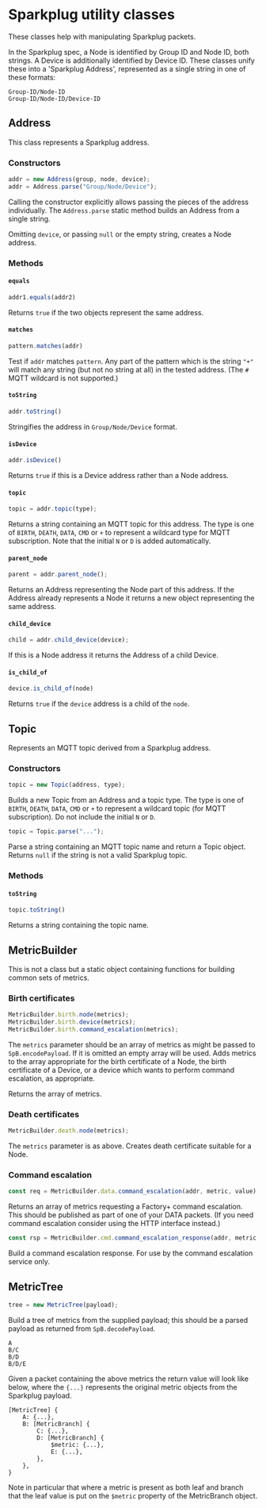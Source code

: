 # Sparkplug utility classes

These classes help with manipulating Sparkplug packets.

In the Sparkplug spec, a Node is identified by Group ID and Node ID, both strings. A Device is additionally identified by Device ID. These classes unify these into a 'Sparkplug Address', represented as a single string in one of these formats:

```
Group-ID/Node-ID
Group-ID/Node-ID/Device-ID
```

## Address

This class represents a Sparkplug address.

### Constructors

```js
addr = new Address(group, node, device);
addr = Address.parse("Group/Node/Device");
```

Calling the constructor explicitly allows passing the pieces of the address individually. The `Address.parse` static method builds an Address from a single string.

Omitting `device`, or passing `null` or the empty string, creates a Node address.

### Methods

#### `equals`

```js
addr1.equals(addr2)
```

Returns `true` if the two objects represent the same address.

#### `matches`

```js
pattern.matches(addr)
```

Test if `addr` matches `pattern`. Any part of the pattern which is the string `"+"` will match any string (but not no string at all) in the tested address. (The `#` MQTT wildcard is not supported.)

#### `toString`

```js
addr.toString()
```

Stringifies the address in `Group/Node/Device` format.

#### `isDevice`

```js
addr.isDevice()
```

Returns `true` if this is a Device address rather than a Node address.

#### `topic`

```js
topic = addr.topic(type);
```

Returns a string containing an MQTT topic for this address. The type is one of `BIRTH`, `DEATH`, `DATA`, `CMD` or `+` to represent a wildcard type for MQTT subscription. Note that the initial `N` or `D` is added automatically.

#### `parent_node`

```js
parent = addr.parent_node();
```

Returns an Address representing the Node part of this address. If the Address already represents a Node it returns a new object representing the same address.

#### `child_device`

```js
child = addr.child_device(device);
```

If this is a Node address it returns the Address of a child Device.

#### `is_child_of`

```js
device.is_child_of(node)
```

Returns `true` if the `device` address is a child of the `node`.

## Topic

Represents an MQTT topic derived from a Sparkplug address.

### Constructors

```js
topic = new Topic(address, type);
```

Builds a new Topic from an Address and a topic type. The type is one of `BIRTH`, `DEATH`, `DATA`, `CMD` or `+` to represent a wildcard topic (for MQTT subscription). Do not include the initial `N` or `D`.

```js
topic = Topic.parse("...");
```

Parse a string containing an MQTT topic name and return a Topic object. Returns `null` if the string is not a valid Sparkplug topic.

### Methods

#### `toString`

```js
topic.toString()
```

Returns a string containing the topic name.

## MetricBuilder

This is not a class but a static object containing functions for building common sets of metrics.

### Birth certificates

```js
MetricBuilder.birth.node(metrics);
MetricBuilder.birth.device(metrics);
MetricBuilder.birth.command_escalation(metrics);
```

The `metrics` parameter should be an array of metrics as might be passed to `SpB.encodePayload`. If it is omitted an empty array will be used. Adds metrics to the array appropriate for the birth certificate of a Node, the birth certificate of a Device, or a device which wants to perform command escalation, as appropriate.

Returns the array of metrics.

### Death certificates

```js
MetricBuilder.death.node(metrics);
```

The `metrics` parameter is as above. Creates death certificate suitable for a Node.

### Command escalation

```js
const req = MetricBuilder.data.command_escalation(addr, metric, value);
```

Returns an array of metrics requesting a Factory+ command escalation. This should be published as part of one of your DATA packets. (If you need command escalation consider using the HTTP interface instead.)

```js
const rsp = MetricBuilder.cmd.command_escalation_response(addr, metric, status);
```

Build a command escalation response. For use by the command escalation service only.

## MetricTree

```js
tree = new MetricTree(payload);
```

Build a tree of metrics from the supplied payload; this should be a parsed payload as returned from `SpB.decodePayload`.

```
A
B/C
B/D
B/D/E
```

Given a packet containing the above metrics the return value will look like below, where the `{...}` represents the original metric objects from the Sparkplug payload.

```
[MetricTree] {
    A: {...},
    B: [MetricBranch] {
        C: {...},
        D: [MetricBranch] {
            $metric: {...},
            E: {...},
        },
    },
}
```

Note in particular that where a metric is present as both leaf and branch that the leaf value is put on the `$metric` property of the MetricBranch object.
